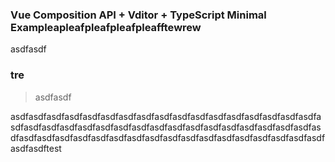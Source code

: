 ### Vue Composition API + Vditor + TypeScript Minimal Exampleapleafpleafpleafpleafftewrew

asdfasdf

### tre

> asdfasdf

asdfasdfasdfasdfasdfasdfasdfasdfasdfasdfasdfasdfasdfasdfasdfasdfasdfasdfasdfasdfasdfasdfasdfasdfasdfasdfasdfasdfasdfasdfasdfasdfasdfasdfasdfasdfasdfasdfasdfasdfasdfasdfasdfasdfasdfasdfasdfasdfasdfasdfasdfasdfasdfasdftest
